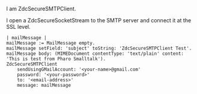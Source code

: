 I am ZdcSecureSMTPClient.

I open a ZdcSecureSocketStream to the SMTP server and connect it at the SSL level.

```
| mailMessage |
mailMessage := MailMessage empty.
mailMessage setField: 'subject' toString: 'ZdcSecureSMTPClient Test'.
mailMessage body: (MIMEDocument contentType: 'text/plain' content: 'This is test from Pharo Smalltalk').
ZdcSecureSMTPClient
	sendUsingGMailAccount: '<your-name>@gmail.com' 
	password: '<your-password>'
	to: '<email-address>' 
	message: mailMessage
```